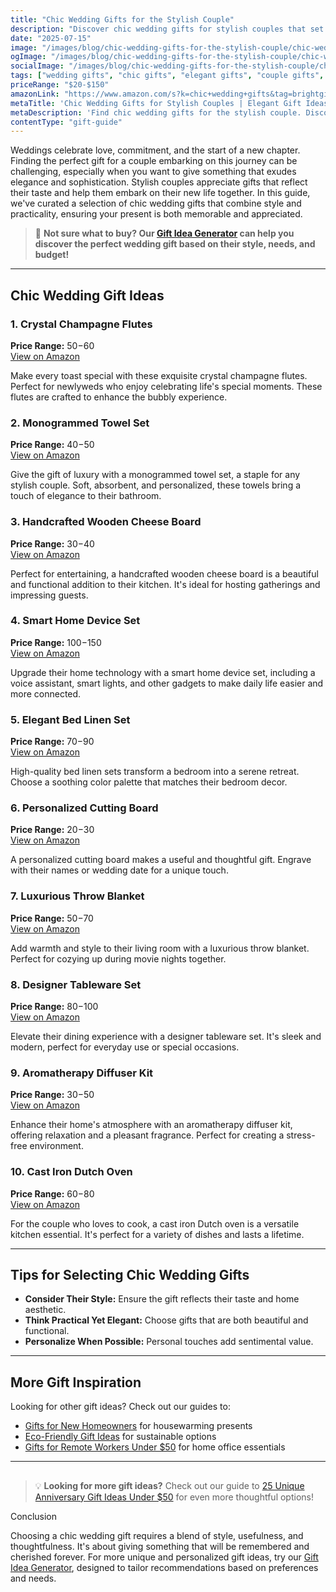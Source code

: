 ```yaml
---
title: "Chic Wedding Gifts for the Stylish Couple"
description: "Discover chic wedding gifts for stylish couples that set them up for life together—browse our elegant picks!"
date: "2025-07-15"
image: "/images/blog/chic-wedding-gifts-for-the-stylish-couple/chic-wedding-gifts-for-the-stylish-couple-banner.webp"
ogImage: "/images/blog/chic-wedding-gifts-for-the-stylish-couple/chic-wedding-gifts-for-the-stylish-couple-og.webp"
socialImage: "/images/blog/chic-wedding-gifts-for-the-stylish-couple/chic-wedding-gifts-for-the-stylish-couple-social.webp"
tags: ["wedding gifts", "chic gifts", "elegant gifts", "couple gifts", "home decor"]
priceRange: "$20-$150"
amazonLink: "https://www.amazon.com/s?k=chic+wedding+gifts&tag=brightgift-20"
metaTitle: 'Chic Wedding Gifts for Stylish Couples | Elegant Gift Ideas'
metaDescription: 'Find chic wedding gifts for the stylish couple. Discover elegant wedding gift ideas that combine sophistication with practicality for modern newlyweds.'
contentType: "gift-guide"
---
```


Weddings celebrate love, commitment, and the start of a new chapter. Finding the perfect gift for a couple embarking on this journey can be challenging, especially when you want to give something that exudes elegance and sophistication. Stylish couples appreciate gifts that reflect their taste and help them embark on their new life together. In this guide, we've curated a selection of chic wedding gifts that combine style and practicality, ensuring your present is both memorable and appreciated.

> 🎯 **Not sure what to buy? Our [Gift Idea Generator](https://bright-gift.com) can help you discover the perfect wedding gift based on their style, needs, and budget!**

---

## Chic Wedding Gift Ideas

### 1. Crystal Champagne Flutes
**Price Range:** $50-$60  
<a href="https://www.amazon.com/s?k=crystal+champagne+flutes&tag=bright-gift-20" class="amazon-link" target="_blank" rel="noopener">View on Amazon</a>

Make every toast special with these exquisite crystal champagne flutes. Perfect for newlyweds who enjoy celebrating life's special moments. These flutes are crafted to enhance the bubbly experience.

### 2. Monogrammed Towel Set
**Price Range:** $40-$50  
<a href="https://www.amazon.com/s?k=monogrammed+towel+set&tag=bright-gift-20" class="amazon-link" target="_blank" rel="noopener">View on Amazon</a>

Give the gift of luxury with a monogrammed towel set, a staple for any stylish couple. Soft, absorbent, and personalized, these towels bring a touch of elegance to their bathroom.

### 3. Handcrafted Wooden Cheese Board
**Price Range:** $30-$40  
<a href="https://www.amazon.com/s?k=handcrafted+wooden+cheese+board&tag=bright-gift-20" class="amazon-link" target="_blank" rel="noopener">View on Amazon</a>

Perfect for entertaining, a handcrafted wooden cheese board is a beautiful and functional addition to their kitchen. It's ideal for hosting gatherings and impressing guests.

### 4. Smart Home Device Set
**Price Range:** $100-$150  
<a href="https://www.amazon.com/s?k=smart+home+device+set&tag=bright-gift-20" class="amazon-link" target="_blank" rel="noopener">View on Amazon</a>

Upgrade their home technology with a smart home device set, including a voice assistant, smart lights, and other gadgets to make daily life easier and more connected.

### 5. Elegant Bed Linen Set
**Price Range:** $70-$90  
<a href="https://www.amazon.com/s?k=elegant+bed+linen+set&tag=bright-gift-20" class="amazon-link" target="_blank" rel="noopener">View on Amazon</a>

High-quality bed linen sets transform a bedroom into a serene retreat. Choose a soothing color palette that matches their bedroom decor.

### 6. Personalized Cutting Board
**Price Range:** $20-$30  
<a href="https://www.amazon.com/s?k=personalized+cutting+board&tag=bright-gift-20" class="amazon-link" target="_blank" rel="noopener">View on Amazon</a>

A personalized cutting board makes a useful and thoughtful gift. Engrave with their names or wedding date for a unique touch.

### 7. Luxurious Throw Blanket
**Price Range:** $50-$70  
<a href="https://www.amazon.com/s?k=luxurious+throw+blanket&tag=bright-gift-20" class="amazon-link" target="_blank" rel="noopener">View on Amazon</a>

Add warmth and style to their living room with a luxurious throw blanket. Perfect for cozying up during movie nights together.

### 8. Designer Tableware Set
**Price Range:** $80-$100  
<a href="https://www.amazon.com/s?k=designer+tableware+set&tag=bright-gift-20" class="amazon-link" target="_blank" rel="noopener">View on Amazon</a>

Elevate their dining experience with a designer tableware set. It's sleek and modern, perfect for everyday use or special occasions.

### 9. Aromatherapy Diffuser Kit
**Price Range:** $30-$50  
<a href="https://www.amazon.com/s?k=aromatherapy+diffuser+kit&tag=bright-gift-20" class="amazon-link" target="_blank" rel="noopener">View on Amazon</a>

Enhance their home's atmosphere with an aromatherapy diffuser kit, offering relaxation and a pleasant fragrance. Perfect for creating a stress-free environment.

### 10. Cast Iron Dutch Oven
**Price Range:** $60-$80  
<a href="https://www.amazon.com/s?k=cast+iron+dutch+oven&tag=bright-gift-20" class="amazon-link" target="_blank" rel="noopener">View on Amazon</a>

For the couple who loves to cook, a cast iron Dutch oven is a versatile kitchen essential. It's perfect for a variety of dishes and lasts a lifetime.

---

## Tips for Selecting Chic Wedding Gifts

- **Consider Their Style:** Ensure the gift reflects their taste and home aesthetic.
- **Think Practical Yet Elegant:** Choose gifts that are both beautiful and functional.
- **Personalize When Possible:** Personal touches add sentimental value.

---

## More Gift Inspiration

Looking for other gift ideas? Check out our guides to:
- [Gifts for New Homeowners](/blog/gifts-for-new-homeowners-2025) for housewarming presents
- [Eco-Friendly Gift Ideas](/blog/eco-friendly-gift-ideas-for-every-budget) for sustainable options
- [Gifts for Remote Workers Under $50](/blog/gifts-for-remote-workers-under-50) for home office essentials

---

## 

> 💡 **Looking for more gift ideas?** Check out our guide to [25 Unique Anniversary Gift Ideas Under $50](/blog/25-unique-anniversary-gift-ideas-under-50) for even more thoughtful options!

Conclusion

Choosing a chic wedding gift requires a blend of style, usefulness, and thoughtfulness. It's about giving something that will be remembered and cherished forever. For more unique and personalized gift ideas, try our [Gift Idea Generator](https://bright-gift.com), designed to tailor recommendations based on preferences and needs.